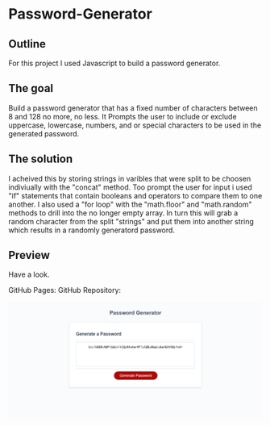 # Password-Generator

## Outline
For this project I used Javascript to build a password generator.

## The goal
Build a password generator that has a fixed number of characters between 8 and 128 no more, no less. It Prompts the user to include or exclude  uppercase, lowercase, numbers, and or special characters to be used in the generated password. 

## The solution
I acheived this by storing strings in varibles that were split to be choosen indiviually with the "concat" method. Too prompt the user for input i used "if" statements that contain booleans and operators to compare them to one another. I also used a "for loop" with the "math.floor" and "math.random" methods to drill into the no longer empty array. In turn this will grab a random character from the split "strings" and put them into another string which results in a randomly generatord password.

## Preview
Have a look.

GitHub Pages: 
GitHub Repository: 

![Screenshot](assets/images/screenshot.png)
